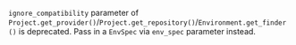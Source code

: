 `ignore_compatibility` parameter of `Project.get_provider()`/`Project.get_repository()`/`Environment.get_finder()` is deprecated. Pass in a `EnvSpec` via `env_spec` parameter instead.
